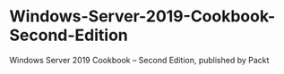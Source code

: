 # Windows-Server-2019-Cookbook-Second-Edition
Windows Server 2019 Cookbook – Second Edition, published by Packt 
